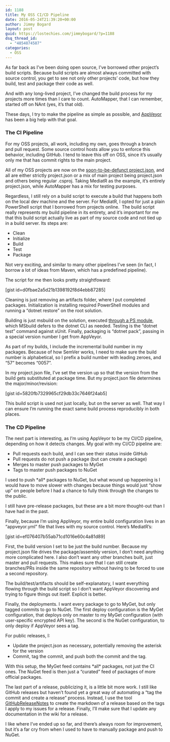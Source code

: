 ```yaml
---
id: 1188
title: My OSS CI/CD Pipeline
date: 2016-05-24T21:39:20+00:00
author: Jimmy Bogard
layout: post
guid: https://lostechies.com/jimmybogard/?p=1188
dsq_thread_id:
  - "4854874587"
categories:
  - OSS
---
```

As far back as I’ve been doing open source, I’ve borrowed other project’s build scripts. Because build scripts are almost always committed with source control, you get to see not only other projects’ code, but how they build, test and package their code as well.

And with any long-lived project, I’ve changed the build process for my projects more times than I care to count. AutoMapper, that I can remember, started off on NAnt (yes, it’s that old).

These days, I try to make the pipeline as simple as possible, and [AppVeyor](http://www.appveyor.com/) has been a big help with that goal.

### The CI Pipeline

For my OSS projects, all work, including my own, goes through a branch and pull request. Some source control hosts allow you to enforce this behavior, including GitHub. I tend to leave this off on OSS, since it’s usually only me that has commit rights to the main project.

All of my OSS projects are now on the [soon-to-be-defunct project.json](https://blogs.msdn.microsoft.com/dotnet/2016/05/23/changes-to-project-json/), and all are either strictly project.json or a mix of main project being project.json and others being regular .csproj. Taking MediatR as the example, it’s entirely project.json, while AutoMapper has a mix for testing purposes.

Regardless, I still rely on a build script to execute a build that happens both on the local dev machine and the server. For MediatR, I opted for just a plain PowerShell script that I borrowed from projects online.&nbsp; The build script really represents my build pipeline in its entirety, and it’s important for me that this build script actually live as part of my source code and not tied up in a build server. Its steps are:

  * Clean
  * Initialize
  * Build
  * Test
  * Package

Not very exciting, and similar to many other pipelines I’ve seen (in fact, I borrow a lot of ideas from Maven, which has a predefined pipeline).

The script for me then looks pretty straightfoward:

[gist id=d0fbae2a5d21b1398192f8d4ebb87285]

Cleaning is just removing an artifacts folder, where I put completed packages. Initialization is installing required PowerShell modules and running a “dotnet restore” on the root solution.

Building is just msbuild on the solution, executed [through a PS module](https://github.com/ligershark/psbuild), which MSbuild defers to the dotnet CLI as needed. Testing is the “dotnet test” command against xUnit. Finally, packaging is “dotnet pack”, passing in a special version number I get from AppVeyor.

As part of my builds, I include the incremental build number in my packages. Because of how SemVer works, I need to make sure the build number is alphabetical, so I prefix a build number with leading zeroes, and “57” becomes “0057”.

In my project.json file, I’ve set the version up so that the version from the build gets substituted at package time. But my project.json file determines the major/minor/revision:

[gist id=5820fb7329965cf29db33c7646f24ab5]

This build script is used not just locally, but on the server as well. That way I can ensure I’m running the exact same build process reproducibly in both places.

### The CD Pipeline

The next part is interesting, as I’m using AppVeyor to be my CI/CD pipeline, depending on how it detects changes. My goal with my CI/CD pipeline are:

  * Pull requests each build, and I can see their status inside GitHub
  * Pull requests do not push a package (but can create a package)
  * Merges to master push packages to MyGet
  * Tags to master push packages to NuGet

I used to push \*all\* packages to NuGet, but what wound up happening is I would have to move slower with changes because things would just “show up” on people before I had a chance to fully think through the changes to the public.

I still have pre-release packages, but these are a bit more thought-out than I have had in the past.

Finally, because I’m using AppVeyor, my entire build configuration lives in an “appveyor.yml” file that lives with my source control. Here’s MediatR’s:

[gist id=ef076407b55ab71cd1016e60c4a81d89]

First, the build version I set to be just the build number. Because my project.json file drives the package/assembly version, I don’t need anything more complicated here. I also don’t want any other branches built, just master and pull requests. This makes sure that I can still create branches/PRs inside the same repository without having to be forced to use a second repository.

The build/test/artifacts should be self-explanatory, I want everything flowing through the build script so I don’t want AppVeyor discovering and trying to figure things out itself. Explicit is better.

Finally, the deployments. I want every package to go to MyGet, but only tagged commits to go to NuGet. The first deploy configuration is the MyGet configuration, that deploys only on master to my MyGet configuration (with user-specific encrypted API key). The second is the NuGet configuration, to only deploy if AppVeyor sees a tag.

For public releases, I:

  * Update the project.json as necessary, potentially removing the asterisk for the version
  * Commit, tag the commit, and push both the commit and the tag.

With this setup, the MyGet feed contains \*all\* packages, not just the CI ones. The NuGet feed is then just a “curated” feed of packages of more official packages.

The last part of a release, publicizing it, is a little bit more work. I still like GitHub releases but haven’t found yet a great way of automating a “tag the commit and create a release” process. Instead, I use the tool [GitHubReleaseNotes](https://github.com/Particular/GitHubReleaseNotes) to create the markdown of a release based on the tags I apply to my issues for a release. Finally, I’ll make sure that I update any documentation in the wiki for a release.

I like where I’ve ended up so far, and there’s always room for improvement, but it’s a far cry from when I used to have to manually package and push to NuGet.